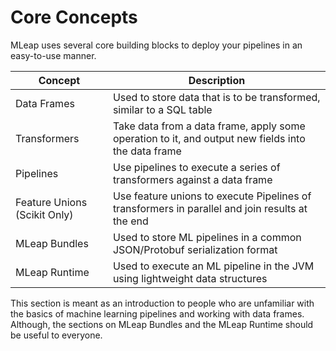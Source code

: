 # Core Concepts

MLeap uses several core building blocks to deploy your pipelines in an
easy-to-use manner.

| Concept | Description |
|---|---|
| Data Frames | Used to store data that is to be transformed, similar to a SQL table |
| Transformers | Take data from a data frame, apply some operation to it, and output new fields into the data frame |
| Pipelines | Use pipelines to execute a series of transformers against a data frame |
| Feature Unions (Scikit Only) | Use feature unions to execute Pipelines of transformers in parallel and join results at the end |
| MLeap Bundles | Used to store ML pipelines in a common JSON/Protobuf serialization format |
| MLeap Runtime | Used to execute an ML pipeline in the JVM using lightweight data structures |

This section is meant as an introduction to people who are unfamiliar
with the basics of machine learning pipelines and working with data
frames. Although, the sections on MLeap Bundles and the MLeap Runtime should be
useful to everyone.

